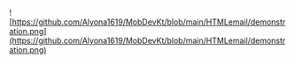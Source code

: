 ![https://github.com/Alyona1619/MobDevKt/blob/main/HTMLemail/demonstration.png](https://github.com/Alyona1619/MobDevKt/blob/main/HTMLemail/demonstration.png)

